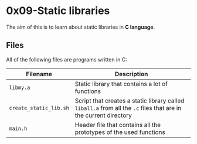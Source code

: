 <!DOCTYPE html>
<html>
  <head>
    <meta charset="UTF-8">
    <title>0x09-Static libraries</title>
  </head>
  <body>
    <h1>0x09-Static libraries</h1>
    <p>The aim of this is to learn about static libraries in <strong>C language</strong>.</p>

<h2>Files</h2>
<p>All of the following files are programs written in C:</p>

<table>
  <thead>
    <tr>
      <th>Filename</th>
      <th>Description</th>
    </tr>
  </thead>
  <tbody>
    <tr>
      <td><code>libmy.a</code></td>
      <td>Static library that contains a lot of functions</td>
    </tr>
    <tr>
      <td><code>create_static_lib.sh</code></td>
      <td>Script that creates a static library called <code>liball.a</code> from all the <code>.c</code> files that are in the current directory</td>
    </tr>
    <tr>
      <td><code>main.h</code></td>
      <td>Header file that contains all the prototypes of the used functions</td>
    </tr>
  </tbody>
</table>
  </body>
</html>
